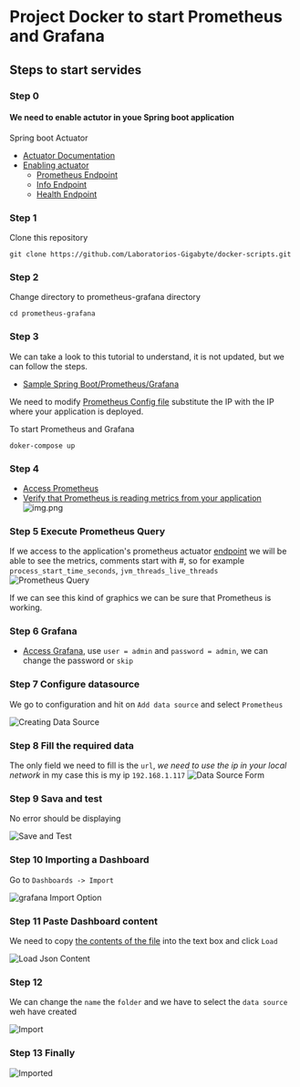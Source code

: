 # Project Docker to start Prometheus and Grafana


## Steps to start servides

### Step 0

#### We need to enable actutor in youe Spring boot application

Spring boot Actuator
- [Actuator Documentation](https://docs.spring.io/spring-boot/docs/current/actuator-api/htmlsingle/)
- [Enabling actuator](https://www.appsdeveloperblog.com/how-to-enable-actuators-httptrace-in-spring-boot-3/)
  - [Prometheus Endpoint](http://localhost:8080/actuator/prometheus)
  - [Info Endpoint](http://localhost:8080/actuator/info)
  - [Health Endpoint](http://localhost:8080/actuator/prometheus)


### Step 1

Clone this repository
```shell
git clone https://github.com/Laboratorios-Gigabyte/docker-scripts.git
```

### Step 2
 
Change directory to prometheus-grafana directory
```shell
cd prometheus-grafana
```

### Step 3

We can take a look to this tutorial to understand, it is not updated, but we can follow the steps.
- [Sample Spring Boot/Prometheus/Grafana](https://youtu.be/pVdDWQQeqME)

We need to modify [Prometheus Config file](https://github.com/Laboratorios-Gigabyte/docker-scripts/blob/cd13da40679482bce89047edb7c78d1a66a7e667/prometheus-grafana/data/prometheus/config/prometheus.yml#L14) substitute the IP with the IP where your application is deployed.

To start Prometheus and Grafana
```shell
doker-compose up
```

### Step 4

- [Access Prometheus](http://localhost:9090/)
- [Verify that Prometheus is reading metrics from your application](http://localhost:9090/targets)
![img.png](images/prometheus-01.png)

### Step 5 Execute Prometheus Query
If we access to the application's prometheus actuator [endpoint](http://localhost:8080/actuator/prometheus) we will be able to see
the metrics, comments start with #, so for example `process_start_time_seconds`, `jvm_threads_live_threads`
![Prometheus Query](images/prometheus-02.png)

If we can see this kind of graphics we can be sure that Prometheus is working.

### Step 6 Grafana
- [Access Grafana](http://localhost:3000/), use `user = admin` and `password = admin`, we can change the password or `skip`
### Step 7 Configure datasource
We go to configuration and hit on `Add data source` and select `Prometheus`

![Creating Data Source](images/grafana-01.png)

### Step 8 Fill the required data
The only field we need to fill is the `url`, *we need to use the ip in your local network* in my case this is my ip `192.168.1.117`
![Data Source Form](images/grafana-form.png)

### Step 9 Sava and test
No error should be displaying

![Save and Test](images/grafana-sava-test.png)

### Step 10 Importing a Dashboard
Go to `Dashboards -> Import`

![grafana Import Option](images/grafana-import-option.png)

### Step 11 Paste Dashboard content

We need to copy [the contents of the file](dashboards/jvm-micrometer_rev9.json) into the text box and click `Load`

![Load Json Content](images/grafana-import-dashboard-json.png)

### Step 12
We can change the `name` the `folder` and we have to select the `data source` weh have created

![Import](images/grafana-import-dashboard-final.png)

### Step 13 Finally
![Imported](images/grafana-dashboard-imported.png)